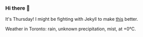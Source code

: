 ### Hi there :wave:

It's Thursday! I might be fighting with Jekyll to make [this](https://swissclubto.github.io) better.

Weather in Toronto: rain, unknown precipitation, mist, at +0°C.
